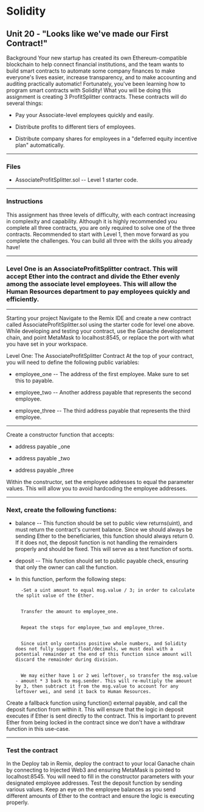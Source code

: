 # Solidity

## Unit 20 - "Looks like we've made our First Contract!"


Background
Your new startup has created its own Ethereum-compatible blockchain to help connect financial institutions, and the team wants to build smart contracts to automate some company finances to make everyone's lives easier, increase transparency, and to make accounting and auditing practically automatic!
Fortunately, you've been learning how to program smart contracts with Solidity! What you will be doing this assignment is creating 3 ProfitSplitter contracts. These contracts will do several things:



- Pay your Associate-level employees quickly and easily.

- Distribute profits to different tiers of employees.


- Distribute company shares for employees in a "deferred equity incentive plan" automatically.


___
### Files


- AssociateProfitSplitter.sol -- Level 1 starter code.


___


### Instructions

This assignment has three levels of difficulty, with each contract increasing in complexity and capability. Although it is highly recommended you complete all three contracts, you are only required to solve one of the three contracts. Recommended to start with Level 1, then move forward as you complete the challenges. You can build all three with the skills you already have!

___

### Level One is an AssociateProfitSplitter contract. This will accept Ether into the contract and divide the Ether evenly among the associate level employees. This will allow the Human Resources department to pay employees quickly and efficiently.



___


Starting your project
Navigate to the Remix IDE and create a new contract called AssociateProfitSplitter.sol using the starter code for level one above.
While developing and testing your contract, use the Ganache development chain, and point MetaMask to localhost:8545, or replace the port with what you have set in your workspace.

Level One: The AssociateProfitSplitter Contract
At the top of your contract, you will need to define the following public variables:


- employee_one -- The address of the first employee. Make sure to set this to payable.


- employee_two -- Another address payable that represents the second employee.


- employee_three -- The third address payable that represents the third employee.

___
Create a constructor function that accepts:


- address payable _one


- address payable _two


- address payable _three


 Within the constructor, set the employee addresses to equal the parameter values. This will allow you to avoid hardcoding the employee addresses.
___
### Next, create the following functions:


- balance -- This function should be set to public view returns(uint), and must return the contract's current balance. Since we should always be sending Ether to the beneficiaries, this function should always return 0. If it does not, the deposit function is not handling the remainders properly and should be fixed. This will serve as a test function of sorts.


- deposit -- This function should set to public payable check, ensuring that only the owner can call the function.


- In this function, perform the following steps:


        -Set a uint amount to equal msg.value / 3; in order to calculate    the split value of the Ether.


        Transfer the amount to employee_one.


        Repeat the steps for employee_two and employee_three.


        Since uint only contains positive whole numbers, and Solidity does not fully support float/decimals, we must deal with a potential remainder at the end of this function since amount will discard the remainder during division.


        We may either have 1 or 2 wei leftover, so transfer the msg.value - amount * 3 back to msg.sender. This will re-multiply the amount by 3, then subtract it from the msg.value to account for any leftover wei, and send it back to Human Resources.






Create a fallback function using function() external payable, and call the deposit function from within it. This will ensure that the logic in deposit executes if Ether is sent directly to the contract. This is important to prevent Ether from being locked in the contract since we don't have a withdraw function in this use-case.

___

### Test the contract
In the Deploy tab in Remix, deploy the contract to your local Ganache chain by connecting to Injected Web3 and ensuring MetaMask is pointed to localhost:8545.
You will need to fill in the constructor parameters with your designated employee addresses.
Test the deposit function by sending various values. Keep an eye on the employee balances as you send different amounts of Ether to the contract and ensure the logic is executing properly.
